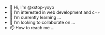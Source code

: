 - 👋 Hi, I’m @xstop-yoyo
- 👀 I’m interested in web development and c++
- 🌱 I’m currently learning ...
- 💞️ I’m looking to collaborate on ...
- 📫 How to reach me ...

<!---
xstop-yoyo/xstop-yoyo is a ✨ special ✨ repository because its `README.md` (this file) appears on your GitHub profile.
You can click the Preview link to take a look at your changes.
--->

